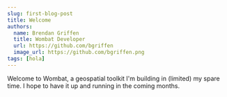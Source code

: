 ```yaml
---
slug: first-blog-post
title: Welcome
authors:
  name: Brendan Griffen
  title: Wombat Developer
  url: https://github.com/bgriffen
  image_url: https://github.com/bgriffen.png
tags: [hola]
---
```


Welcome to Wombat, a geospatial toolkit I'm building in (limited) my spare time. I hope to have it up and running in the coming months.